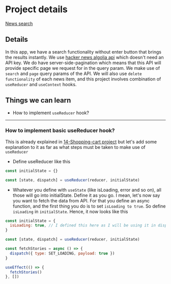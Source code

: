 # Project details

[News search]()

## Details

In this app, we have a search functionality without enter button that brings the results instantly. We use [hacker news algolia api](https://hn.algolia.com/api) which doesn't need an API key. We do have server-side-pagination which means that this API will provide specific page we request for in the query param. We make use of `search` and `page` query params of the API. We will also use `delete functionality` of each news item, and this project involves combination of `useReducer` and `useContext` hooks.

## Things we can learn

- How to implement `useReducer` hook?

---

### How to implement basic useReducer hook?

This is already explained in [14-Shopping-cart project](https://github.com/sandeep194920/React_MUI_Express_Projects/tree/master/14_shopping_cart/front-end#how-to-use-usereducer-hook-will-be-helpful-for-redux-section-as-well) but let's add some explanation to it as far as what steps must be taken to make use of `useReducer`

- Define useReducer like this

```js
const initialState = {}

const [state, dispatch] = useReducer(reducer, initialState)
```

- Whatever you define with `useState` (like isLoading, error and so on), all those will go into initialState. Define it as you go. I mean, let's now say you want to fetch the data from API. For that you define an async function, and the first thing you do is to set `isLoading to true`. So define `isLoading` in `initialState`. Hence, it now looks like this

```js
const initialState = {
  isLoading: true, // I defined this here as I will be using it in dispatch
}

const [state, dispatch] = useReducer(reducer, initialState)

const fetchStories = async () => {
  dispatch({ type: SET_LOADING, payload: true })
}

useEffect(() => {
  fetchStories()
}, [])
```
